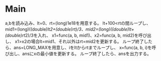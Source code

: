 # Main
a,bを読み込み、lt=0、rt=(long)1e18を用意する。
lt+100<rtの間ループし、mid1=(long)((double)lt*2+(double)rt)/3、mid2=(long)((double)lt+(double)rt*2)/3を入れ、
x1=func(a, b, mid1)、x2=func(a, b, mid2)を呼び出し、
x1>x2の場合lt=mid1、それ以外はrt=mid2を更新する。
ループ終了したら、ans=LONG\_MAXを用意し、iをltからrtまでループし、
x=func(a, b, i)を呼び出し、ansにxの最小値を更新する。
ループ終了したら、ansを出力する。
